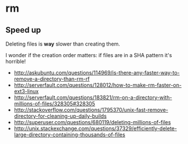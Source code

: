 # rm

## Speed up

Deleting files is **way** slower than creating them.

I wonder if the creation order matters: if files are in a SHA pattern it's horrible!

- <http://askubuntu.com/questions/114969/is-there-any-faster-way-to-remove-a-directory-than-rm-rf>
- <http://serverfault.com/questions/128012/how-to-make-rm-faster-on-ext3-linux>
- <http://serverfault.com/questions/183821/rm-on-a-directory-with-millions-of-files/328305#328305>
- <http://stackoverflow.com/questions/1795370/unix-fast-remove-directory-for-cleaning-up-daily-builds>
- <http://superuser.com/questions/680119/deleting-millions-of-files>
- <http://unix.stackexchange.com/questions/37329/efficiently-delete-large-directory-containing-thousands-of-files>
